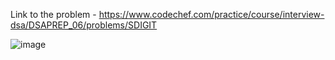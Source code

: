 Link to the problem - https://www.codechef.com/practice/course/interview-dsa/DSAPREP_06/problems/SDIGIT


![image](https://github.com/Haleshot/Competitive-Programming/assets/57552973/1836eb71-bb49-470f-978d-a8fd4441b52a)
